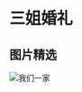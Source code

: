 # 三姐婚礼
## 图片精选
![我们一家](https://github.com/zhu13818202655/zhu13818202655.github.io/blob/master/img/%E5%BE%AE%E4%BF%A1%E5%9B%BE%E7%89%87_20190215201457.jpg)
